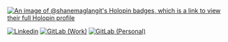 [![An image of @shanemaglangit's Holopin badges, which is a link to view their full Holopin profile](https://holopin.me/shanemaglangit)](https://holopin.io/@shanemaglangit)

[![Linkedin](https://img.shields.io/badge/-LinkedIn-222222?style=flat&logo=Linkedin&logoColor=white&link=https://www.linkedin.com/in/shanemaglangit/)](https://www.linkedin.com/in/shanemaglangit/)
[![GitLab (Work)](https://img.shields.io/badge/-GitLab%20(Work)-222222?style=flat&logo=Gitlab&link=https://www.gitlab.com/shanemaglangit)](https://gitlab.com/smaglangit)
[![GitLab (Personal)](https://img.shields.io/badge/-GitLab%20(Personal)-222222?style=flat&logo=Gitlab&link=https://www.gitlab.com/shanemaglangit)](https://gitlab.com/ShaneMaglangit)
